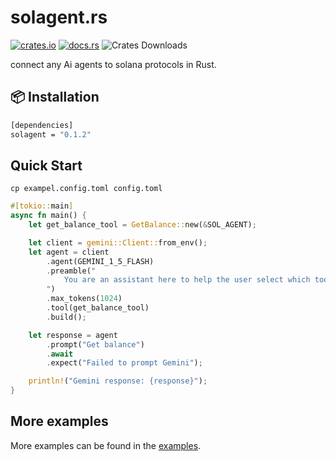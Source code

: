 # solagent.rs   
  [<img alt="crates.io" src="https://img.shields.io/crates/v/solagent?style=for-the-badge&logo=rust">](https://crates.io/crates/solagent)
  [<img alt="docs.rs" src="https://img.shields.io/docsrs/solagent?style=for-the-badge&logo=docs.rs">](https://docs.rs/solagent)
 ![Crates Downloads](https://img.shields.io/crates/d/solagent?style=for-the-badge&logo=rust)
  

connect any Ai agents to solana protocols in Rust.

## 📦 Installation

```bash
[dependencies]
solagent = "0.1.2"
```

## Quick Start
```shell
cp exampel.config.toml config.toml
```
```rust
#[tokio::main]
async fn main() {
    let get_balance_tool = GetBalance::new(&SOL_AGENT);

    let client = gemini::Client::from_env();
    let agent = client
        .agent(GEMINI_1_5_FLASH)
        .preamble("
            You are an assistant here to help the user select which tool is most appropriate to perform operations.
        ")
        .max_tokens(1024)
        .tool(get_balance_tool)
        .build();

    let response = agent
        .prompt("Get balance")
        .await
        .expect("Failed to prompt Gemini");

    println!("Gemini response: {response}");
}
```

## More examples
More examples can be found in the [examples](examples/).  

